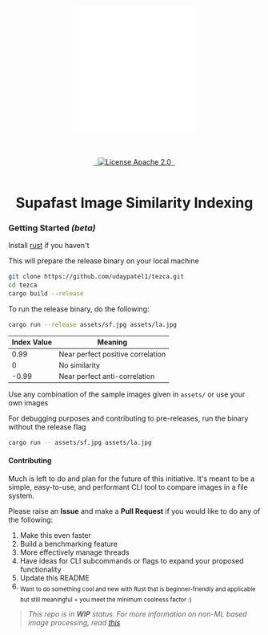<br />
<br />
<p align="center">
  <a href="">
    <picture>
       <source media="(prefers-color-scheme: dark)" srcset="assets/tezca_light.svg">
      <source media="(prefers-color-scheme: light)" srcset="assets/tezca_dark.svg">
    <img alt="Trezca Logo" src="assets/tezca_light.svg" height="250"/>
    </picture>
  </a>
</p>
<div align="center">
<br />
<br />
<div align="center">
  <a href="">
    <img alt="" src="https://img.shields.io/badge/any_text-you_like-green">
  </a>
  <a href="">
    <img alt="" src="https://img.shields.io/badge/any_text-you_like-red" height="20" width="auto">
  </a>
  <a href="">
    <img alt="License Apache 2.0" src="https://img.shields.io/badge/license-Apache 2.0-blue.svg?style=flat&color=3b82f6&labelColor=334155 " height="20" width="auto">
  </a>
  <a href="">
    <img src="https://img.shields.io/badge/any_text-you_like-purple" alt="" />
  </a>
  <a href="">
    <img src="https://img.shields.io/badge/any_text-you_like-yellow" alt="" />
  </a>
</div>

<br />
<h1 align="center">Supafast Image Similarity Indexing</h1>
</div>

### Getting Started *(beta)*

Install [rust](https://www.rust-lang.org/tools/install) if you haven't

This will prepare the release binary on your local machine

```bash
git clone https://github.com/udaypatel1/tezca.git
cd tezca
cargo build --release
```

To run the release binary, do the following:

```bash
cargo run --release assets/sf.jpg assets/la.jpg
```

| Index Value   | Meaning                          |
|---------------|----------------------------------|
| 0.99          | Near perfect positive correlation|
| 0             | No similarity                    |
| -0.99         | Near perfect anti-correlation    |

Use any combination of the sample images given in `assets/` or use your own images

For debugging purposes and contributing to pre-releases, run the binary without the release flag

```bash
cargo run -- assets/sf.jpg assets/la.jpg
```
#### Contributing

Much is left to do and plan for the future of this initiative. It's meant to be a simple, easy-to-use, and performant CLI tool to compare images in a file system.

Please raise an **Issue** and make a **Pull Request** if you would like to do any of the following:

1. Make this even faster
2. Build a benchmarking feature
3. More effectively manage threads
4. Have ideas for CLI subcommands or flags to expand your proposed functionality
5. Update this README
6. <sub>Want to do something cool and new with Rust that is beginner-friendly and applicable but still meaningful + you meet the minimum coolness factor :)</sub>

> *This repo is in **WIP** status. For more information on non-ML based image processing, read [this](https://en.wikipedia.org/wiki/Structural_similarity_index_measure)*
